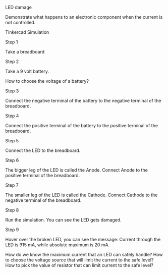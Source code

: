 LED damage

Demonstrate what happens to an electronic component when the current is not controlled.

Tinkercad Simulation

Step 1

Take a breadboard

Step 2

Take a 9 volt battery.

How to choose the voltage of a battery?

Step 3

Connect the negative terminal of the battery to the negative terminal of the breadboard.

Step 4

Connect the positive terminal of the battery to the positive terminal of the breadboard.

Step 5

Connect the LED to the breadboard.

Step 6

The bigger leg of the LED is called the Anode. Connect Anode to the positive terminal of the breadboard.


Step 7

The smaller leg of the LED is called the Cathode. Connect Cathode to the negative terminal of the breadboard.

Step 8

Run the simulation. You can see the LED gets damaged.

Step 9

Hover over the broken LED, you can see the message: Current through the LED is 915 mA, while absolute maximum is 20 mA.

How do we know the maximum current that an LED can safely handle?
How to choose the voltage source that will limit the current to the safe level?
How to pick the value of resistor that can limit current to the safe level?
